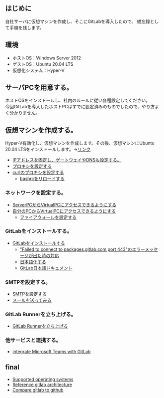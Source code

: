 ## はじめに
自社サーバに仮想マシンを作成し、そこにGitLabを導入したので、
備忘録として手順を残します。
## 環境
- ホストOS：Windows Server 2012
- ゲストOS：Ubuntu 20.04 LTS
- 仮想化システム：Hyper-V
## サーバPCを用意する。
ホストOSをインストールし、社内のルールに従い各種設定してください。  
今回GitLabを導入したホストPCはすでに設定済みのものでしたので、やり方よく分かりません。
## 仮想マシンを作成する。
Hyper-V有効化し、仮想マシンを作成します。その後、仮想マシンにUbuntu 20.04 LTSをインストールします。→[リンク](https://mat0401.info/blog/hyperv-ubuntuserver/)
- [IPアドレスを固定し、ゲートウェイやDNSも設定する。](https://linuxfan.info/ubuntu-1804-desktop-static-ip-address)
- [プロキシを設定する](https://qiita.com/daichi-ishida/items/b77c151067427806ede5)
- [curlのプロキシを設定する](https://qiita.com/tkj/items/c6dad4efc0dff4fecd93)
  - [bashrcをリロードする](https://www.itmedia.co.jp/help/tips/linux/l0450.html)
### ネットワークを設定する。
- [ServerPCからVirtualPCにアクセスできるようにする](https://qiita.com/takiru/items/97215e52d8a9525f76c7)
- [自分のPCからVirtualPCにアクセスできるようにする](https://kagasu.hatenablog.com/entry/2018/01/29/184205)
  - [ファイアウォールを設定する](https://knowledge.support.sony.jp/electronics/support/articles/S1206270039326)
### GitLabをインストールする。
- [GitLabをインストールする](https://qiita.com/ryuichi1208/items/1c08523b0ef34d05026f)
  - ["Failed to connect to packages.gitlab.com port 443"のエラーメッセージが出た時の対応](https://forum.gitlab.com/t/problem-installing-latest-version-on-ubuntu-20-04/43621/6)
  - [日本語化する](https://getech-lab.toniemon.com/gitlab-japanese-setting/)
  - [GitLab日本語ドキュメント](https://gitlab-docs.creationline.com/ee/user/group/roadmap/)
### SMTPを設定する。
- [SMTPを設定する](https://docs.gitlab.com/omnibus/settings/smtp.html)
- [メールを送ってみる](http://x68000.q-e-d.net/~68user/unix/pickup?sendmail)
### GitLab Runnerを立ち上げる。
- [GitLab Runnerを立ち上げる](https://qiita.com/sky_jokerxx/items/2a264a0194a5cbc7bd12)
### 他サービスと連携する。
- [integrate Microsoft Teams with GitLab](https://docs.gitlab.com/ee/user/project/integrations/microsoft_teams.html)
## final
- [Supported operating systems](https://docs.gitlab.com/ee/administration/package_information/supported_os.html)
- [Reference gitlab architecture](https://docs.gitlab.com/ee/administration/reference_architectures/1k_users.html)
- [Compare gitlab to github](https://www.gitlab.jp/devops-tools/github-vs-gitlab.html)
